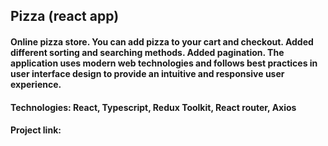 ## Pizza (react app)

#### Online pizza store. You can add pizza to your cart and checkout. Added different sorting and searching methods. Added pagination. The application uses modern web technologies and follows best practices in user interface design to provide an intuitive and responsive user experience.

#### Technologies: React, Typescript, Redux Toolkit, React router, Axios

#### Project link:

